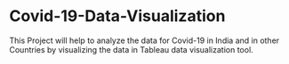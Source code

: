 # Covid-19-Data-Visualization
This Project will help to analyze the data for Covid-19 in India and in other Countries by visualizing the data in Tableau data visualization tool.
